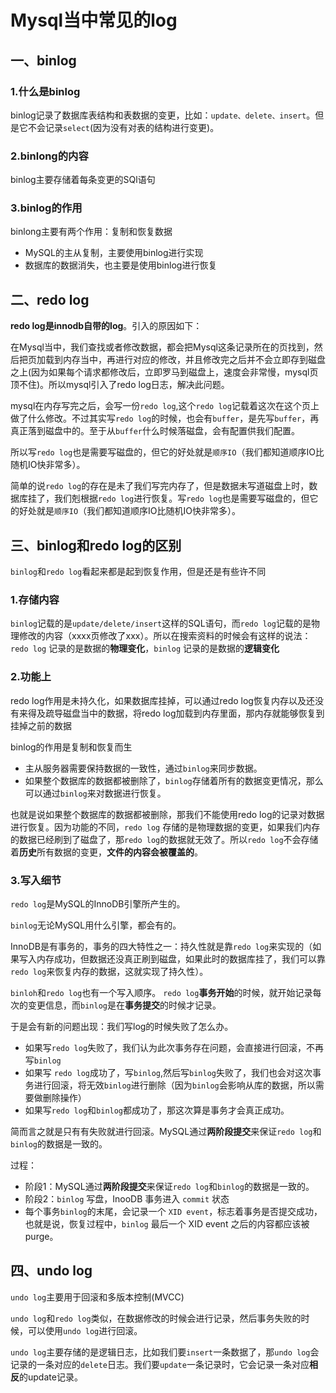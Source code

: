 # Mysql当中常见的log

## 一、binlog

### 1.什么是binlog

binlog记录了数据库表结构和表数据的变更，比如：`update、delete、insert`。但是它不会记录`select`(因为没有对表的结构进行变更)。

### 2.binlong的内容

binlog主要存储着每条变更的SQl语句

### 3.binlog的作用

binlong主要有两个作用：复制和恢复数据

* MySQL的主从复制，主要使用binlog进行实现
* 数据库的数据消失，也主要是使用binlog进行恢复



## 二、redo log

**redo log是innodb自带的log**。引入的原因如下：

在Mysql当中，我们查找或者修改数据，都会把Mysql这条记录所在的页找到，然后把页加载到内存当中，再进行对应的修改，并且修改完之后并不会立即存到磁盘之上(因为如果每个请求都修改后，立即罗马到磁盘上，速度会非常慢，mysql页顶不住)。所以mysql引入了redo log日志，解决此问题。

mysql在内存写完之后，会写一份`redo log`,这个`redo log`记载着这次在这个页上做了什么修改。不过其实写`redo log`的时候，也会有`buffer`，是先写`buffer`，再真正落到磁盘中的。至于从`buffer`什么时候落磁盘，会有配置供我们配置。

所以写`redo log`也是需要写磁盘的，但它的好处就是`顺序IO`（我们都知道顺序IO比随机IO快非常多）。

简单的说`redo log`的存在是未了我们写完内存了，但是数据未写道磁盘上时，数据库挂了，我们剋根据`redo log`进行恢复。写`redo log`也是需要写磁盘的，但它的好处就是`顺序IO`（我们都知道顺序IO比随机IO快非常多）。

## 三、binlog和redo log的区别

`binlog`和`redo log`看起来都是起到恢复作用，但是还是有些许不同

### 1.存储内容

`binlog`记载的是`update/delete/insert`这样的SQL语句，而`redo log`记载的是物理修改的内容（xxxx页修改了xxx）。所以在搜索资料的时候会有这样的说法：`redo log` 记录的是数据的**物理变化**，`binlog` 记录的是数据的**逻辑变化**

### 2.功能上

redo log作用是未持久化，如果数据库挂掉，可以通过redo log恢复内存以及还没有来得及疏导磁盘当中的数据，将redo log加载到内存里面，那内存就能够恢复到挂掉之前的数据

binlog的作用是复制和恢复而生

- 主从服务器需要保持数据的一致性，通过`binlog`来同步数据。
- 如果整个数据库的数据都被删除了，`binlog`存储着所有的数据变更情况，那么可以通过`binlog`来对数据进行恢复。

也就是说如果整个数据库的数据都被删除，那我们不能使用redo log的记录对数据进行恢复。因为功能的不同，`redo log` 存储的是物理数据的变更，如果我们内存的数据已经刷到了磁盘了，那`redo log`的数据就无效了。所以`redo log`不会存储着**历史**所有数据的变更，**文件的内容会被覆盖的**。

### 3.写入细节

`redo log`是MySQL的InnoDB引擎所产生的。

`binlog`无论MySQL用什么引擎，都会有的。

InnoDB是有事务的，事务的四大特性之一：持久性就是靠`redo log`来实现的（如果写入内存成功，但数据还没真正刷到磁盘，如果此时的数据库挂了，我们可以靠`redo log`来恢复内存的数据，这就实现了持久性）。

`binloh`和`redo log`也有一个写入顺序。 `redo log`**事务开始**的时候，就开始记录每次的变更信息，而`binlog`是在**事务提交**的时候才记录。

于是会有新的问题出现：我们写log的时候失败了怎么办。

* 如果写`redo log`失败了，我们认为此次事务存在问题，会直接进行回滚，不再写`binlog`
* 如果写 `redo log`成功了，写`binlog`,然后写`binlog`失败了，我们也会对这次事务进行回滚，将无效`binlog`进行删除（因为`binlog`会影响从库的数据，所以需要做删除操作）
* 如果写`redo log`和`binlog`都成功了，那这次算是事务才会真正成功。

简而言之就是只有有失败就进行回滚。MySQL通过**两阶段提交**来保证`redo log`和`binlog`的数据是一致的。

过程：

* 阶段1：MySQL通过**两阶段提交**来保证`redo log`和`binlog`的数据是一致的。
* 阶段2：`binlog` 写盘，InooDB 事务进入 `commit` 状态
* 每个事务`binlog`的末尾，会记录一个 `XID event`，标志着事务是否提交成功，也就是说，恢复过程中，`binlog` 最后一个 XID event 之后的内容都应该被 purge。



## 四、undo log

`undo log`主要用于回滚和多版本控制(MVCC)

`undo log`和`redo log`类似，在数据修改的时候会进行记录，然后事务失败的时候，可以使用`undo log`进行回滚。

`undo log`主要存储的是逻辑日志，比如我们要`insert`一条数据了，那`undo log`会记录的一条对应的`delete`日志。我们要`update`一条记录时，它会记录一条对应**相反**的update记录。





